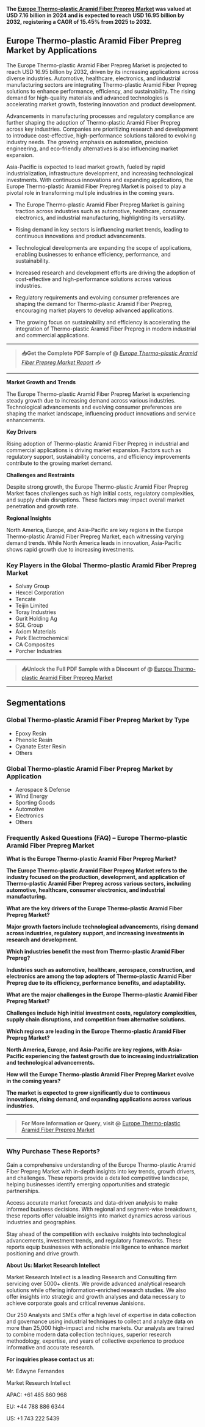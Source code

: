 <p><strong>The <a href="https://www.marketresearchintellect.com/download-sample/?rid=956715&amp;utm_source=Pulse-April-Europe&amp;utm_medium=852">Europe Thermo-plastic Aramid Fiber Prepreg Market</a> was valued at USD 7.16 billion in 2024 and is expected to reach USD 16.95 billion by 2032, registering a CAGR of 15.45% from 2025 to 2032.</strong></p><h2>Europe Thermo-plastic Aramid Fiber Prepreg Market by Applications&nbsp;</h2><p><p>The Europe Thermo-plastic Aramid Fiber Prepreg Market is projected to reach USD 16.95 billion by 2032, driven by its increasing applications across diverse industries. Automotive, healthcare, electronics, and industrial manufacturing sectors are integrating Thermo-plastic Aramid Fiber Prepreg solutions to enhance performance, efficiency, and sustainability. The rising demand for high-quality materials and advanced technologies is accelerating market growth, fostering innovation and product development.</p><p>Advancements in manufacturing processes and regulatory compliance are further shaping the adoption of Thermo-plastic Aramid Fiber Prepreg across key industries. Companies are prioritizing research and development to introduce cost-effective, high-performance solutions tailored to evolving industry needs. The growing emphasis on automation, precision engineering, and eco-friendly alternatives is also influencing market expansion.</p><p>Asia-Pacific is expected to lead market growth, fueled by rapid industrialization, infrastructure development, and increasing technological investments. With continuous innovations and expanding applications, the Europe Thermo-plastic Aramid Fiber Prepreg Market is poised to play a pivotal role in transforming multiple industries in the coming years.</p></p><ul><li><p>The Europe Thermo-plastic Aramid Fiber Prepreg Market is gaining traction across industries such as automotive, healthcare, consumer electronics, and industrial manufacturing, highlighting its versatility.</p></li><li><p>Rising demand in key sectors is influencing market trends, leading to continuous innovations and product advancements.</p></li><li><p>Technological developments are expanding the scope of applications, enabling businesses to enhance efficiency, performance, and sustainability.</p></li><li><p>Increased research and development efforts are driving the adoption of cost-effective and high-performance solutions across various industries.</p></li><li><p>Regulatory requirements and evolving consumer preferences are shaping the demand for Thermo-plastic Aramid Fiber Prepreg, encouraging market players to develop advanced applications.</p></li><li><p>The growing focus on sustainability and efficiency is accelerating the integration of Thermo-plastic Aramid Fiber Prepreg in modern industrial and commercial applications.</p></li></ul><hr /><blockquote><p><strong><span class="font-[700]">📥Get the Complete PDF Sample of @ </span></strong><em><span class="font-[700]"><a href="https://www.marketresearchintellect.com/download-sample/?rid=956715&amp;utm_source=Pulse-April-Europe&amp;utm_medium=852" target="_blank" data-tracking-control-name="article-ssr-frontend-pulse_little-text-block" data-tracking-will-navigate="" data-test-link="">Europe Thermo-plastic Aramid Fiber Prepreg Market Report</a>&nbsp;📥</span></em></p></blockquote><hr /><p class="" data-start="77" data-end="360"><strong data-start="77" data-end="105">Market Growth and Trends</strong></p><p class="" data-start="77" data-end="360">The Europe Thermo-plastic Aramid Fiber Prepreg Market is experiencing steady growth due to increasing demand across various industries. Technological advancements and evolving consumer preferences are shaping the market landscape, influencing product innovations and service enhancements.</p><p class="" data-start="362" data-end="606"><strong data-start="362" data-end="377">Key Drivers</strong></p><p class="" data-start="362" data-end="606">Rising adoption of Thermo-plastic Aramid Fiber Prepreg in industrial and commercial applications is driving market expansion. Factors such as regulatory support, sustainability concerns, and efficiency improvements contribute to the growing market demand.</p><p class="" data-start="608" data-end="849"><strong data-start="608" data-end="637">Challenges and Restraints</strong></p><p class="" data-start="608" data-end="849">Despite strong growth, the Europe Thermo-plastic Aramid Fiber Prepreg Market faces challenges such as high initial costs, regulatory complexities, and supply chain disruptions. These factors may impact overall market penetration and growth rate.</p><p class="" data-start="851" data-end="1095"><strong data-start="851" data-end="872">Regional Insights</strong></p><p class="" data-start="851" data-end="1095">North America, Europe, and Asia-Pacific are key regions in the Europe Thermo-plastic Aramid Fiber Prepreg Market, each witnessing varying demand trends. While North America leads in innovation, Asia-Pacific shows rapid growth due to increasing investments.</p><p><h3>Key Players in the Global Thermo-plastic Aramid Fiber Prepreg Market </h3><ul><li>Solvay Group</li><li>Hexcel Corporation</li><li>Tencate</li><li>Teijin Limited</li><li>Toray Industries</li><li>Gurit Holding Ag</li><li>SGL Group</li><li>Axiom Materials</li><li>Park Electrochemical</li><li>CA Composites</li><li>Porcher Industries</li></ul></p><hr /><blockquote><p><strong>📥Unlock the Full PDF Sample with a Discount of @</strong> <a href="https://www.marketresearchintellect.com/ask-for-discount/?rid=956715&amp;utm_source=Pulse-April-Europe&amp;utm_medium=852">Europe Thermo-plastic Aramid Fiber Prepreg Market</a></p></blockquote><hr /><p><h2>Segmentations</h2><h3>Global Thermo-plastic Aramid Fiber Prepreg Market by Type</h3><ul><li>Epoxy Resin</li><li>Phenolic Resin</li><li>Cyanate Ester Resin</li><li>Others</li></ul><h3>Global Thermo-plastic Aramid Fiber Prepreg Market by Application</h3><ul><li>Aerospace & Defense</li><li>Wind Energy</li><li>Sporting Goods</li><li>Automotive</li><li>Electronics</li><li>Others</li></ul></p><h3><strong>Frequently Asked Questions (FAQ) &ndash; Europe Thermo-plastic Aramid Fiber Prepreg Market</strong></h3><p><strong>What is the Europe Thermo-plastic Aramid Fiber Prepreg Market?</strong></p><p><strong>The Europe Thermo-plastic Aramid Fiber Prepreg Market refers to the industry focused on the production, development, and application of Thermo-plastic Aramid Fiber Prepreg across various sectors, including automotive, healthcare, consumer electronics, and industrial manufacturing.</strong></p><p><strong>What are the key drivers of the Europe Thermo-plastic Aramid Fiber Prepreg Market?</strong></p><p><strong>Major growth factors include technological advancements, rising demand across industries, regulatory support, and increasing investments in research and development.</strong></p><p><strong>Which industries benefit the most from Thermo-plastic Aramid Fiber Prepreg?</strong></p><p><strong>Industries such as automotive, healthcare, aerospace, construction, and electronics are among the top adopters of Thermo-plastic Aramid Fiber Prepreg due to its efficiency, performance benefits, and adaptability.</strong></p><p><strong>What are the major challenges in the Europe Thermo-plastic Aramid Fiber Prepreg Market?</strong></p><p><strong>Challenges include high initial investment costs, regulatory complexities, supply chain disruptions, and competition from alternative solutions.</strong></p><p><strong>Which regions are leading in the Europe Thermo-plastic Aramid Fiber Prepreg Market?</strong></p><p><strong>North America, Europe, and Asia-Pacific are key regions, with Asia-Pacific experiencing the fastest growth due to increasing industrialization and technological advancements.</strong></p><p><strong>How will the Europe Thermo-plastic Aramid Fiber Prepreg Market evolve in the coming years?</strong></p><p><strong>The market is expected to grow significantly due to continuous innovations, rising demand, and expanding applications across various industries.</strong></p><hr /><blockquote><p><span class="font-[700]"><strong>For More Information or Query, visit&nbsp;@</strong>&nbsp;</span><span class="font-[700]"><a href="https://www.marketresearchintellect.com/product/global-thermo-plastic-aramid-fiber-prepreg-market/?utm_source=Linkedin&utm_medium=852" target="_blank" data-tracking-control-name="article-ssr-frontend-pulse_little-text-block" data-tracking-will-navigate="" data-test-link="">Europe Thermo-plastic Aramid Fiber Prepreg Market</a></span></p></blockquote><hr /><h3><strong data-start="0" data-end="31">Why Purchase These Reports?</strong></h3><p class="" data-start="35" data-end="297">Gain a comprehensive understanding of the Europe Thermo-plastic Aramid Fiber Prepreg Market with in-depth insights into key trends, growth drivers, and challenges. These reports provide a detailed competitive landscape, helping businesses identify emerging opportunities and strategic partnerships.</p><p class="" data-start="299" data-end="540">Access accurate market forecasts and data-driven analysis to make informed business decisions. With regional and segment-wise breakdowns, these reports offer valuable insights into market dynamics across various industries and geographies.</p><p class="" data-start="542" data-end="784">Stay ahead of the competition with exclusive insights into technological advancements, investment trends, and regulatory frameworks. These reports equip businesses with actionable intelligence to enhance market positioning and drive growth.</p><p><strong><span class="font-[700]">About Us: Market Research Intellect</span></strong></p><p><span class="">Market Research Intellect is a leading Research and Consulting firm servicing over 5000+ clients. We provide advanced analytical research solutions while offering information-enriched research studies.&nbsp;</span>We also offer insights into strategic and growth analyses and data necessary to achieve corporate goals and critical revenue Janisions.</p><p><span class="">Our 250 Analysts and SMEs offer a high level of expertise in data collection and governance using industrial techniques to collect and analyze data on more than 25,000 high-impact and niche markets. Our analysts are trained to combine modern data collection techniques, superior research methodology, expertise, and years of collective experience to produce informative and accurate research.</span></p><p><strong>For inquiries please contact us at:</strong></p><p>Mr. Edwyne Fernandes</p><p>Market Research Intellect</p><p>APAC: +61 485 860 968</p><p>EU: +44 788 886 6344</p><p>US: +1 743 222 5439</p>
